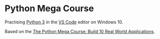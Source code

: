 # Python Mega Course

Practising [Python 3](https://www.python.org/) in the [VS Code](https://code.visualstudio.com/) editor on Windows 10.

Based on the [The Python Mega Course: Build 10 Real World Applications](https://www.udemy.com/course/the-python-mega-course/).
